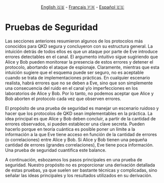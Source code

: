 <p style="text-align: center;">
    <a id="linken" href="../../../../en/content/index.html">English &#x1F1EC;&#x1F1E7;</a> - 
    <a id="linkfr" href="../../../../fr/content/index.html">Français &#x1F1EB;&#x1F1F7;</a> - 
    <a id="linkes" href="../../../../es/content/index.html">Español &#x1F1EA;&#x1F1F8;</a>
</p>
<script>
    currentPage = window.location.href;
    beforeLang = currentPage.slice(0, currentPage.indexOf("content") - 3);
    afterLang = currentPage.slice(currentPage.indexOf("content"));
    document.getElementById("linken").href = beforeLang + "en/" + afterLang;
    document.getElementById("linkfr").href = beforeLang + "fr/" + afterLang;
    document.getElementById("linkes").href = beforeLang + "es/" + afterLang;
</script>


# Pruebas de Seguridad

Las secciones anteriores resumieron algunos de los protocolos más conocidos para QKD segura y concluyeron con su estructura general. La intuición detrás de todos ellos es que un ataque por parte de Eve introduce errores detectables en el canal. El argumento intuitivo sigue sugiriendo que Alice y Bob pueden monitorear la presencia de estos errores y detener el protocolo, abortando el ataque de espionaje. Claramente, mientras que esta intuición sugiere que el esquema puede ser seguro, no es aceptable cuando se trata de implementaciones prácticas. En cualquier escenario realista, habrá errores que no se deben a Eve, sino que son simplemente una consecuencia del ruido en el canal y/o imperfecciones en los laboratorios de Alice y Bob. Por lo tanto, no podemos aceptar que Alice y Bob aborten el protocolo cada vez que observen errores.

El propósito de una prueba de seguridad es manejar un escenario ruidoso y hacer que los protocolos de QKD sean implementables en la práctica. La idea principal es que Alice y Bob deben concluir, a partir de la cantidad de errores observados, si pueden establecer una clave secreta. Pueden hacerlo porque en teoría cuántica es posible poner un límite a la información a la que Eve tiene acceso en función de la cantidad de errores (o correlaciones) entre Alice y Bob. Si Alice y Bob tienen una pequeña cantidad de errores (grandes correlaciones), Eve tiene poca información. Una prueba de seguridad cuantifica este balance.

A continuación, esbozamos los pasos principales en una prueba de seguridad. Nuestro propósito no es proporcionar una derivación detallada de estas pruebas, ya que suelen ser bastante técnicas y complicadas, sino señalar las ideas principales y los resultados utilizados en su derivación.